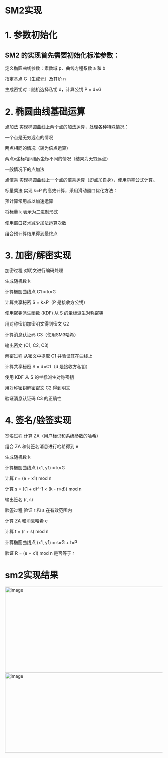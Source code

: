 # SM2实现
# 1. 参数初始化
## SM2 的实现首先需要初始化标准参数：

定义椭圆曲线参数：素数域 p、曲线方程系数 a 和 b

指定基点 G（生成元）及其阶 n

生成密钥对：随机选择私钥 d，计算公钥 P = d×G

# 2. 椭圆曲线基础运算
点加法
实现椭圆曲线上两个点的加法运算，处理各种特殊情况：

一个点是无穷远点的情况

两点相同的情况（转为倍点运算）

两点x坐标相同但y坐标不同的情况（结果为无穷远点）

一般情况下的点加法

点倍乘
实现椭圆曲线上一个点的倍乘运算（即点加自身），使用斜率公式计算。

标量乘法
实现 k×P 的高效计算，采用滑动窗口优化方法：

预计算常用点以加速运算

将标量 k 表示为二进制形式

使用窗口技术减少加法运算次数

组合预计算结果得到最终点

# 3. 加密/解密实现
加密过程
对明文进行编码处理

生成随机数 k

计算椭圆曲线点 C1 = k×G

计算共享秘密 S = k×P（P 是接收方公钥）

使用密钥派生函数 (KDF) 从 S 的坐标派生对称密钥

用对称密钥加密明文得到密文 C2

计算消息认证码 C3（使用SM3哈希）

输出密文 (C1, C2, C3)

解密过程
从密文中提取 C1 并验证其在曲线上

计算共享秘密 S = d×C1（d 是接收方私钥）

使用 KDF 从 S 的坐标派生对称密钥

用对称密钥解密密文 C2 得到明文

验证消息认证码 C3 的正确性

# 4. 签名/验签实现
签名过程
计算 ZA（用户标识和系统参数的哈希）

组合 ZA 和待签名消息进行哈希得到 e

生成随机数 k

计算椭圆曲线点 (x1, y1) = k×G

计算 r = (e + x1) mod n

计算 s = ((1 + d)^-1 × (k - r×d)) mod n

输出签名 (r, s)

验签过程
验证 r 和 s 在有效范围内

计算 ZA 和消息哈希 e

计算 t = (r + s) mod n

计算椭圆曲线点 (x1, y1) = s×G + t×P

验证 R = (e + x1) mod n 是否等于 r

# sm2实现结果
<img width="1544" height="274" alt="image" src="https://github.com/user-attachments/assets/8db9381b-70f4-442b-b448-925c48d893f2" />
<img width="632" height="255" alt="image" src="https://github.com/user-attachments/assets/dd0aca8a-dfae-4ea2-b2df-b3c1654f0f7e" />



